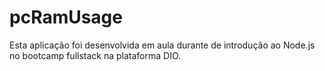 # pcRamUsage
Esta aplicação foi desenvolvida em aula durante de introdução ao Node.js no bootcamp fullstack na plataforma DIO. 
